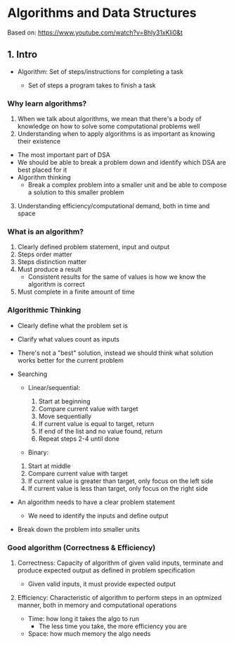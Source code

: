 # Algorithms and Data Structures

Based on: https://www.youtube.com/watch?v=8hly31xKli0&t

## 1. Intro

- Algorithm: Set of steps/instructions for completing a task

  - Set of steps a program takes to finish a task

### Why learn algorithms?

1. When we talk about algorithms, we mean that there's a body of knowledge on how to solve some computational problems well
2. Understanding when to apply algorithms is as important as knowing their existence

- The most important part of DSA
- We should be able to break a problem down and identify which DSA are best placed for it
- Algorithm thinking
  - Break a complex problem into a smaller unit and be able to compose a solution to this smaller problem

3. Understanding efficiency/computational demand, both in time and space

### What is an algorithm?

1. Clearly defined problem statement, input and output
2. Steps order matter
3. Steps distinction matter
4. Must produce a result
   - Consistent results for the same of values is how we know the algorithm is correct
5. Must complete in a finite amount of time

### Algorithmic Thinking

- Clearly define what the problem set is
- Clarify what values count as inputs
- There's not a "best" solution, instead we should think what solution works better for the current problem
- Searching

  - Linear/sequential:

    1. Start at beginning
    2. Compare current value with target
    3. Move sequentially
    4. If current value is equal to target, return
    5. If end of the list and no value found, return
    6. Repeat steps 2-4 until done

  - Binary:

  1. Start at middle
  2. Compare current value with target
  3. If current value is greater than target, only focus on the left side
  4. If current value is less than target, only focus on the right side

- An algorithm needs to have a clear problem statement

  - We need to identify the inputs and define output

- Break down the problem into smaller units

### Good algorithm (Correctness & Efficiency)

1. Correctness: Capacity of algorithm of given valid inputs, terminate and produce expected output as defined in problem specification

   - Given valid inputs, it must provide expected output

2. Efficiency: Characteristic of algorithm to perform steps in an optmized manner, both in memory and computational operations
   - Time: how long it takes the algo to run
     - The less time you take, the more efficiency you are
   - Space: how much memory the algo needs
